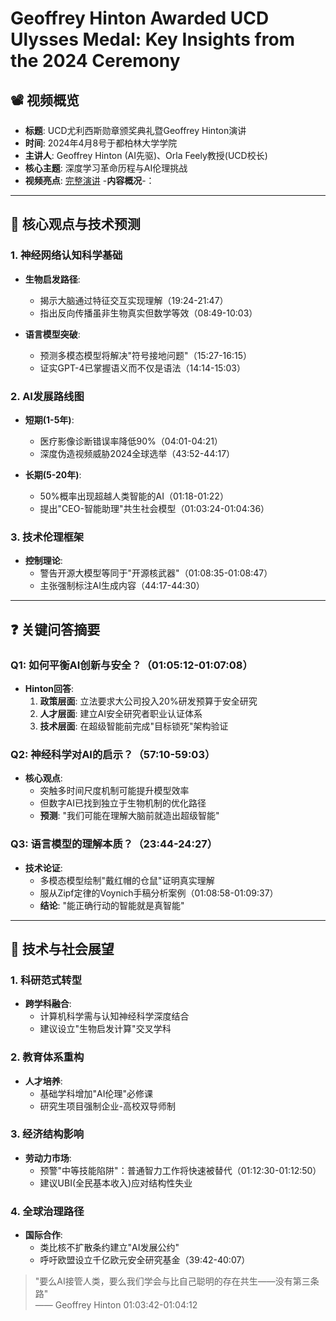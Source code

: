 # Geoffrey Hinton Awarded UCD Ulysses Medal: Key Insights from the 2024 Ceremony

## 📽️ 视频概览
- **标题**: UCD尤利西斯勋章颁奖典礼暨Geoffrey Hinton演讲
- **时间**: 2024年4月8号于都柏林大学学院
- **主讲人**: Geoffrey Hinton (AI先驱)、Orla Feely教授(UCD校长)
- **核心主题**: 深度学习革命历程与AI伦理挑战
- **视频亮点**: [完整演讲](根据实际链接补充)
-**内容概况**-：
---

## 🎯 核心观点与技术预测

### 1. **神经网络认知科学基础**
- **生物启发路径**:
  - 揭示大脑通过特征交互实现理解（19:24-21:47）
  - 指出反向传播虽非生物真实但数学等效（08:49-10:03）

- **语言模型突破**:
  - 预测多模态模型将解决"符号接地问题"（15:27-16:15）
  - 证实GPT-4已掌握语义而不仅是语法（14:14-15:03）

### 2. **AI发展路线图**
- **短期(1-5年)**:
  - 医疗影像诊断错误率降低90%（04:01-04:21）
  - 深度伪造视频威胁2024全球选举（43:52-44:17）

- **长期(5-20年)**:
  - 50%概率出现超越人类智能的AI（01:18-01:22）
  - 提出"CEO-智能助理"共生社会模型（01:03:24-01:04:36）

### 3. **技术伦理框架**
- **控制理论**:
  - 警告开源大模型等同于"开源核武器"（01:08:35-01:08:47）
  - 主张强制标注AI生成内容（44:17-44:30）

---

## ❓ 关键问答摘要

### Q1: 如何平衡AI创新与安全？（01:05:12-01:07:08）
- **Hinton回答**:
  1. **政策层面**: 立法要求大公司投入20%研发预算于安全研究
  2. **人才层面**: 建立AI安全研究者职业认证体系
  3. **技术层面**: 在超级智能前完成"目标锁死"架构验证

### Q2: 神经科学对AI的启示？（57:10-59:03）
- **核心观点**:
  - 突触多时间尺度机制可能提升模型效率
  - 但数字AI已找到独立于生物机制的优化路径
  - **预测**: "我们可能在理解大脑前就造出超级智能"

### Q3: 语言模型的理解本质？（23:44-24:27）
- **技术论证**:
  - 多模态模型绘制"戴红帽的仓鼠"证明真实理解
  - 服从Zipf定律的Voynich手稿分析案例（01:08:58-01:09:37）
  - **结论**: "能正确行动的智能就是真智能"

---

## 🔮 技术与社会展望

### 1. **科研范式转型**
- **跨学科融合**:
  - 计算机科学需与认知神经科学深度结合
  - 建议设立"生物启发计算"交叉学科

### 2. **教育体系重构**
- **人才培养**:
  - 基础学科增加"AI伦理"必修课
  - 研究生项目强制企业-高校双导师制

### 3. **经济结构影响**
- **劳动力市场**:
  - 预警"中等技能陷阱"：普通智力工作将快速被替代（01:12:30-01:12:50）
  - 建议UBI(全民基本收入)应对结构性失业

### 4. **全球治理路径**
- **国际合作**:
  - 类比核不扩散条约建立"AI发展公约"
  - 呼吁欧盟设立千亿欧元安全研究基金（39:42-40:07）

> "要么AI接管人类，要么我们学会与比自己聪明的存在共生——没有第三条路"  
> —— Geoffrey Hinton 01:03:42-01:04:12

